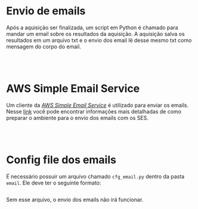 # Envio de emails

Após a aquisição ser finalizada, um script em Python é chamado para mandar um email sobre os resultados da aquisição. 
A aquisição salva os resultados em um arquivo txt e o envio dos email lê desse mesmo txt como mensagem do corpo do email.

<br/>
<br/>

# AWS Simple Email Service

Um cliente da [_AWS Simple Email Service_](https://aws.amazon.com/pt/ses/) é utilizado para enviar os emails. Nesse [link](https://docs.aws.amazon.com/pt_br/ses/latest/DeveloperGuide/send-using-sdk-python.html) você pode encontrar informações mais detalhadas de como preparar o ambiente para o envio dos emails com os SES.

<br/>
<br/>

# Config file dos emails

É necessário possuir um arquivo chamado ```cfg_email.py``` dentro da pasta ```email```. Ele deve ter o seguinte formato:

```

```

Sem esse arquivo, o envio dos emails não irá funcionar.
